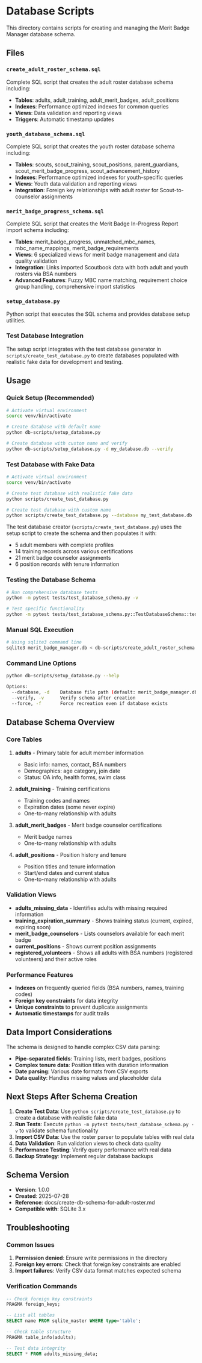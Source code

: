 # Database Scripts

This directory contains scripts for creating and managing the Merit Badge Manager database schema.

## Files

### `create_adult_roster_schema.sql`
Complete SQL script that creates the adult roster database schema including:
- **Tables**: adults, adult_training, adult_merit_badges, adult_positions
- **Indexes**: Performance optimized indexes for common queries
- **Views**: Data validation and reporting views
- **Triggers**: Automatic timestamp updates

### `youth_database_schema.sql`
Complete SQL script that creates the youth roster database schema including:
- **Tables**: scouts, scout_training, scout_positions, parent_guardians, scout_merit_badge_progress, scout_advancement_history
- **Indexes**: Performance optimized indexes for youth-specific queries
- **Views**: Youth data validation and reporting views
- **Integration**: Foreign key relationships with adult roster for Scout-to-counselor assignments

### `merit_badge_progress_schema.sql`
Complete SQL script that creates the Merit Badge In-Progress Report import schema including:
- **Tables**: merit_badge_progress, unmatched_mbc_names, mbc_name_mappings, merit_badge_requirements
- **Views**: 6 specialized views for merit badge management and data quality validation
- **Integration**: Links imported Scoutbook data with both adult and youth rosters via BSA numbers
- **Advanced Features**: Fuzzy MBC name matching, requirement choice group handling, comprehensive import statistics

### `setup_database.py`
Python script that executes the SQL schema and provides database setup utilities.

### Test Database Integration
The setup script integrates with the test database generator in `scripts/create_test_database.py` to create databases populated with realistic fake data for development and testing.

## Usage

### Quick Setup (Recommended)
```bash
# Activate virtual environment
source venv/bin/activate

# Create database with default name
python db-scripts/setup_database.py

# Create database with custom name and verify
python db-scripts/setup_database.py -d my_database.db --verify
```

### Test Database with Fake Data
```bash
# Activate virtual environment
source venv/bin/activate

# Create test database with realistic fake data
python scripts/create_test_database.py

# Create test database with custom name
python scripts/create_test_database.py --database my_test_database.db
```

The test database creator (`scripts/create_test_database.py`) uses the setup script to create the schema and then populates it with:
- 5 adult members with complete profiles
- 14 training records across various certifications  
- 21 merit badge counselor assignments
- 6 position records with tenure information

### Testing the Database Schema
```bash
# Run comprehensive database tests
python -m pytest tests/test_database_schema.py -v

# Test specific functionality
python -m pytest tests/test_database_schema.py::TestDatabaseSchema::test_schema_validation -v
```

### Manual SQL Execution
```bash
# Using sqlite3 command line
sqlite3 merit_badge_manager.db < db-scripts/create_adult_roster_schema.sql
```

### Command Line Options
```bash
python db-scripts/setup_database.py --help

Options:
  --database, -d    Database file path (default: merit_badge_manager.db)
  --verify, -v      Verify schema after creation
  --force, -f       Force recreation even if database exists
```

## Database Schema Overview

### Core Tables

1. **adults** - Primary table for adult member information
   - Basic info: names, contact, BSA numbers
   - Demographics: age category, join date
   - Status: OA info, health forms, swim class

2. **adult_training** - Training certifications
   - Training codes and names
   - Expiration dates (some never expire)
   - One-to-many relationship with adults

3. **adult_merit_badges** - Merit badge counselor certifications
   - Merit badge names
   - One-to-many relationship with adults

4. **adult_positions** - Position history and tenure
   - Position titles and tenure information
   - Start/end dates and current status
   - One-to-many relationship with adults

### Validation Views

- **adults_missing_data** - Identifies adults with missing required information
- **training_expiration_summary** - Shows training status (current, expired, expiring soon)
- **merit_badge_counselors** - Lists counselors available for each merit badge
- **current_positions** - Shows current position assignments
- **registered_volunteers** - Shows all adults with BSA numbers (registered volunteers) and their active roles

### Performance Features

- **Indexes** on frequently queried fields (BSA numbers, names, training codes)
- **Foreign key constraints** for data integrity
- **Unique constraints** to prevent duplicate assignments
- **Automatic timestamps** for audit trails

## Data Import Considerations

The schema is designed to handle complex CSV data parsing:

- **Pipe-separated fields**: Training lists, merit badges, positions
- **Complex tenure data**: Position titles with duration information
- **Date parsing**: Various date formats from CSV exports
- **Data quality**: Handles missing values and placeholder data

## Next Steps After Schema Creation

1. **Create Test Data**: Use `python scripts/create_test_database.py` to create a database with realistic fake data
2. **Run Tests**: Execute `python -m pytest tests/test_database_schema.py -v` to validate schema functionality
3. **Import CSV Data**: Use the roster parser to populate tables with real data
4. **Data Validation**: Run validation views to check data quality
5. **Performance Testing**: Verify query performance with real data
6. **Backup Strategy**: Implement regular database backups

## Schema Version

- **Version**: 1.0.0
- **Created**: 2025-07-28
- **Reference**: docs/create-db-schema-for-adult-roster.md
- **Compatible with**: SQLite 3.x

## Troubleshooting

### Common Issues

1. **Permission denied**: Ensure write permissions in the directory
2. **Foreign key errors**: Check that foreign key constraints are enabled
3. **Import failures**: Verify CSV data format matches expected schema

### Verification Commands

```sql
-- Check foreign key constraints
PRAGMA foreign_keys;

-- List all tables
SELECT name FROM sqlite_master WHERE type='table';

-- Check table structure
PRAGMA table_info(adults);

-- Test data integrity
SELECT * FROM adults_missing_data;
```
